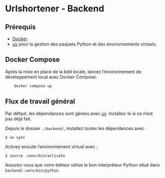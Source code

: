 # Urlshortener - Backend

## Prérequis

* [Docker](https://www.docker.com/).
* [uv](https://docs.astral.sh/uv/) pour la gestion des paquets Python et des environnements virtuels.

## Docker Compose

Après la mise en place de la bdd locale, lancez l’environnement de développement local avec Docker Compose:

``` bash 
    docker compose up
```

## Flux de travail général

Par défaut, les dépendances sont gérées avec [uv](https://docs.astral.sh/uv/). Installez-le si ce n’est pas déjà fait.

Depuis le dossier `./backend/`, installez toutes les dépendances avec :

```console
$ uv sync
```

Activez ensuite l’environnement virtuel avec :

```console
$ source .venv/bin/activate
```

Assurez-vous que votre éditeur utilise le bon interpréteur Python situé dans `backend/.venv/bin/python`.
